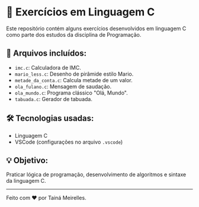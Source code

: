 # 🚀 Exercícios em Linguagem C

Este repositório contém alguns exercícios desenvolvidos em linguagem C como parte dos estudos da disciplina de Programação.

## 📂 Arquivos incluídos:
- `imc.c`: Calculadora de IMC.
- `mario_less.c`: Desenho de pirâmide estilo Mario.
- `metade_da_conta.c`: Calcula metade de um valor.
- `ola_fulano.c`: Mensagem de saudação.
- `ola_mundo.c`: Programa clássico "Olá, Mundo".
- `tabuada.c`: Gerador de tabuada.

## 🛠️ Tecnologias usadas:
- Linguagem C
- VSCode (configurações no arquivo `.vscode`)

## 💡 Objetivo:
Praticar lógica de programação, desenvolvimento de algoritmos e sintaxe da linguagem C.

---

Feito com ❤️ por Tainá Meirelles.

